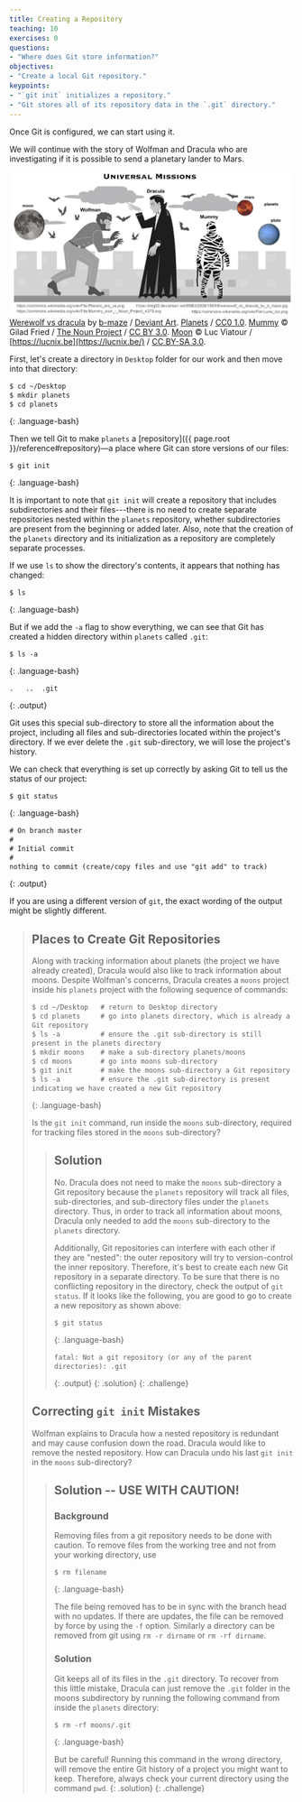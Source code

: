 ```yaml
---
title: Creating a Repository
teaching: 10
exercises: 0
questions:
- "Where does Git store information?"
objectives:
- "Create a local Git repository."
keypoints:
- "`git init` initializes a repository."
- "Git stores all of its repository data in the `.git` directory."
---
```


Once Git is configured,
we can start using it.

We will continue with the story of Wolfman and Dracula who are investigating if it
is possible to send a planetary lander to Mars. 

![motivatingexample](../fig/motivatingexample.png)
[Werewolf vs dracula](https://www.deviantart.com/b-maze/art/Werewolf-vs-Dracula-124893530)
by [b-maze](https://www.deviantart.com/b-maze) / [Deviant Art](https://www.deviantart.com/).
[Planets](https://commons.wikimedia.org/wiki/File:Planets_are_us.png) /
[CC0 1.0](https://creativecommons.org/publicdomain/zero/1.0/).
[Mummy](https://commons.wikimedia.org/wiki/File:Mummy_icon_-_Noun_Project_4070.svg)
&copy; Gilad Fried / [The Noun Project](https://thenounproject.com/) /
[CC BY 3.0](https://creativecommons.org/licenses/by/3.0/deed.en).
[Moon](https://commons.wikimedia.org/wiki/File:Lune_ico.png)
&copy; Luc Viatour / [https://lucnix.be](https://lucnix.be/) /
[CC BY-SA 3.0](https://creativecommons.org/licenses/by-sa/3.0/deed.en).



First, let's create a directory in `Desktop` folder for our work and then move into that directory:

~~~
$ cd ~/Desktop
$ mkdir planets
$ cd planets
~~~
{: .language-bash}

Then we tell Git to make `planets` a [repository]({{ page.root }}/reference#repository)—a place where
Git can store versions of our files:

~~~
$ git init
~~~
{: .language-bash}

It is important to note that `git init` will create a repository that
includes subdirectories and their files---there is no need to create
separate repositories nested within the `planets` repository, whether
subdirectories are present from the beginning or added later. Also, note
that the creation of the `planets` directory and its initialization as a
repository are completely separate processes.

If we use `ls` to show the directory's contents,
it appears that nothing has changed:

~~~
$ ls
~~~
{: .language-bash}

But if we add the `-a` flag to show everything,
we can see that Git has created a hidden directory within `planets` called `.git`:

~~~
$ ls -a
~~~
{: .language-bash}

~~~
.	..	.git
~~~
{: .output}

Git uses this special sub-directory to store all the information about the project, 
including all files and sub-directories located within the project's directory.
If we ever delete the `.git` sub-directory,
we will lose the project's history.

We can check that everything is set up correctly
by asking Git to tell us the status of our project:

~~~
$ git status
~~~
{: .language-bash}
~~~
# On branch master
#
# Initial commit
#
nothing to commit (create/copy files and use "git add" to track)
~~~
{: .output}

If you are using a different version of `git`, the exact
wording of the output might be slightly different.

> ## Places to Create Git Repositories
>
> Along with tracking information about planets (the project we have already created), 
> Dracula would also like to track information about moons.
> Despite Wolfman's concerns, Dracula creates a `moons` project inside his `planets` 
> project with the following sequence of commands:
>
> ~~~
> $ cd ~/Desktop   # return to Desktop directory
> $ cd planets     # go into planets directory, which is already a Git repository
> $ ls -a          # ensure the .git sub-directory is still present in the planets directory
> $ mkdir moons    # make a sub-directory planets/moons
> $ cd moons       # go into moons sub-directory
> $ git init       # make the moons sub-directory a Git repository
> $ ls -a          # ensure the .git sub-directory is present indicating we have created a new Git repository
> ~~~
> {: .language-bash}
>
> Is the `git init` command, run inside the `moons` sub-directory, required for 
> tracking files stored in the `moons` sub-directory?
> 
> > ## Solution
> >
> > No. Dracula does not need to make the `moons` sub-directory a Git repository 
> > because the `planets` repository will track all files, sub-directories, and 
> > sub-directory files under the `planets` directory.  Thus, in order to track 
> > all information about moons, Dracula only needed to add the `moons` sub-directory
> > to the `planets` directory.
> > 
> > Additionally, Git repositories can interfere with each other if they are "nested":
> > the outer repository will try to version-control
> > the inner repository. Therefore, it's best to create each new Git
> > repository in a separate directory. To be sure that there is no conflicting
> > repository in the directory, check the output of `git status`. If it looks
> > like the following, you are good to go to create a new repository as shown
> > above:
> >
> > ~~~
> > $ git status
> > ~~~
> > {: .language-bash}
> > ~~~
> > fatal: Not a git repository (or any of the parent directories): .git
> > ~~~
> > {: .output}
> {: .solution}
{: .challenge}
> ## Correcting `git init` Mistakes
> Wolfman explains to Dracula how a nested repository is redundant and may cause confusion
> down the road. Dracula would like to remove the nested repository. How can Dracula undo 
> his last `git init` in the `moons` sub-directory?
>
> > ## Solution -- USE WITH CAUTION!
> >
> > ### Background
> > Removing files from a git repository needs to be done with caution. To remove files from the working tree and not from your working directory, use
> > ~~~
> > $ rm filename
> > ~~~
> > {: .language-bash}
> > 
> > The file being removed has to be in sync with the branch head with no updates. If there are updates, the file can be removed by force by using the `-f` option. Similarly a directory can be removed from git using `rm -r dirname` or `rm -rf dirname`.
> >
> > ### Solution
> > Git keeps all of its files in the `.git` directory.
> > To recover from this little mistake, Dracula can just remove the `.git`
> > folder in the moons subdirectory by running the following command from inside the `planets` directory:
> >
> > ~~~
> > $ rm -rf moons/.git
> > ~~~
> > {: .language-bash}
> >
> > But be careful! Running this command in the wrong directory, will remove
> > the entire Git history of a project you might want to keep. Therefore, always check your current directory using the
> > command `pwd`.
> {: .solution}
{: .challenge}
